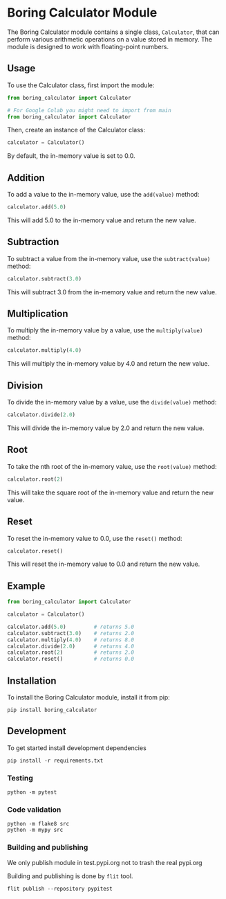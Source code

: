 # Boring Calculator Module

The Boring Calculator module contains a single class, `Calculator`, that can perform various arithmetic operations on a value stored in memory. The module is designed to work with floating-point numbers.

## Usage

To use the Calculator class, first import the module:

```python
from boring_calculator import Calculator

# For Google Colab you might need to import from main
from boring_calculator import Calculator
```
Then, create an instance of the Calculator class:

```python
calculator = Calculator()
```
By default, the in-memory value is set to 0.0.

## Addition
To add a value to the in-memory value, use the `add(value)` method:
```python
calculator.add(5.0)
```
This will add 5.0 to the in-memory value and return the new value.

## Subtraction
To subtract a value from the in-memory value, use the `subtract(value)` method:
```python
calculator.subtract(3.0)
``` 
This will subtract 3.0 from the in-memory value and return the new value.

## Multiplication
To multiply the in-memory value by a value, use the `multiply(value)` method:
```python
calculator.multiply(4.0)
``` 
This will multiply the in-memory value by 4.0 and return the new value.

## Division
To divide the in-memory value by a value, use the `divide(value)` method:
```python
calculator.divide(2.0)
``` 
This will divide the in-memory value by 2.0 and return the new value.

## Root
To take the nth root of the in-memory value, use the `root(value)` method:
```python
calculator.root(2)
```
This will take the square root of the in-memory value and return the new value.

## Reset
To reset the in-memory value to 0.0, use the `reset()` method:
```python   
calculator.reset()
```
This will reset the in-memory value to 0.0 and return the new value.


## Example

```python
from boring_calculator import Calculator

calculator = Calculator()

calculator.add(5.0)         # returns 5.0
calculator.subtract(3.0)    # returns 2.0
calculator.multiply(4.0)    # returns 8.0
calculator.divide(2.0)      # returns 4.0
calculator.root(2)          # returns 2.0
calculator.reset()          # returns 0.0
```


## Installation

To install the Boring Calculator module, install it from pip:

```shell
pip install boring_calculator
```

## Development

To get started install development dependencies
```shell
pip install -r requirements.txt
```

### Testing
```shell
python -m pytest
```

### Code validation 
```shell
python -m flake8 src
python -m mypy src
```

### Building and publishing
We only publish module in test.pypi.org not to trash the 
real pypi.org

Building and publishing is done by `flit` tool.

```shell
flit publish --repository pypitest
```